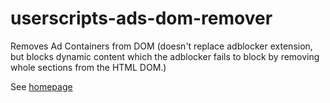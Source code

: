 # userscripts-ads-dom-remover
Removes Ad Containers from DOM (doesn't replace adblocker extension, but blocks dynamic content which the adblocker fails to block by removing whole sections from the HTML DOM.)

See [homepage](https://greasyfork.org/en/scripts/18318-ads-dom-remover)
